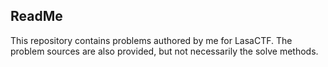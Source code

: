 ## ReadMe ##

This repository contains problems authored by me for LasaCTF. 
The problem sources are also provided, but not necessarily the solve methods.
